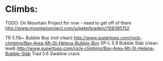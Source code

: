 
# Climbs:
TODO: On Mountain Project for now - need to get off of there
http://www.mountainproject.com/u/peterbraden//108395152


TR 5.11b~ Bubble Boy (not clean) http://www.supertopo.com/rock-climbing/Bay-Area-Mt-St-Helena-Bubble-Boy
SP-L 5.9 Bubble Slab (clean lead) http://www.supertopo.com/rock-climbing/Bay-Area-Mt-St-Helena-Bubble-Slab
Trad 5.6 Swallow crack

